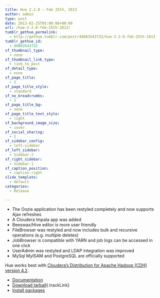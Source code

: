 ```yaml
---
title: Hue 2.2.0 – Feb 25th, 2013
author: admin
type: post
date: 2013-02-25T05:00:00+00:00
url: /hue-2-2-0-feb-25th-2013/
tumblr_gethue_permalink:
  - http://gethue.tumblr.com/post/49863543732/hue-2-2-0-feb-25th-2013
tumblr_gethue_id:
  - 49863543732
sf_thumbnail_type:
  - none
sf_thumbnail_link_type:
  - link_to_post
sf_detail_type:
  - none
sf_page_title:
  - 1
sf_page_title_style:
  - standard
sf_no_breadcrumbs:
  - 1
sf_page_title_bg:
  - none
sf_page_title_text_style:
  - light
sf_background_image_size:
  - cover
sf_social_sharing:
  - 1
sf_sidebar_config:
  - left-sidebar
sf_left_sidebar:
  - Sidebar-2
sf_right_sidebar:
  - Sidebar-1
sf_caption_position:
  - caption-right
slide_template:
  - default
categories:
  - Release

---
```

  * The Oozie application has been restyled completely and now supports Ajax refreshes
  * A Cloudera Impala app was added
  * Beeswax/Hive editor is more user friendly
  * FileBrowser was restyled and now includes bulk and recursive operations (e.g. multiple deletes)
  * JobBrowser is compatible with YARN and job logs can be accessed in one click
  * UserAdmin was restyled and LDAP integration was improved
  * MySql MyISAM and PostgreSQL are officially supported

Hue works best with [Cloudera’s Distribution for Apache Hadoop (CDH) version 4.2][1].

  * [Documentation][2]
  * [Download tarball][3]{.trackLink}
  * [Install packages][4]

 [1]: https://ccp.cloudera.com/display/CDH4DOC/CDH4+Quick+Start+Guide
 [2]: http://cloudera.github.io/hue/docs-2.2.0/index.html
 [3]: https://cdn.gethue.com/downloads/releases/2.2.0/hue-2.2.0.tgz
 [4]: https://ccp.cloudera.com/display/CDH4DOC/Hue+Installation#HueInstallation-InstallingHue

